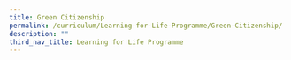 ```yaml
---
title: Green Citizenship
permalink: /curriculum/Learning-for-Life-Programme/Green-Citizenship/
description: ""
third_nav_title: Learning for Life Programme
---
```

